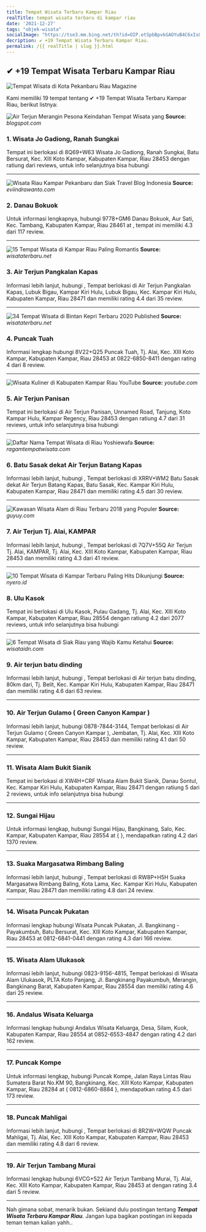 ```yaml
---
title: Tempat Wisata Terbaru Kampar Riau
realTitle: tempat wisata terbaru di kampar riau
date: '2021-12-27'
tags: "objek-wisata"
socialImage: "https://tse3.mm.bing.net/th?id=OIP.etSpbBpvkGAOYuB4C6xIsQHaD4&amp;pid=15.1"
decription: ✔ +19 Tempat Wisata Terbaru Kampar Riau.
permalink: /{{ realTitle | slug }}.html
---
```


## ✔ +19 Tempat Wisata Terbaru Kampar Riau

![Tempat Wisata di Kota Pekanbaru  Riau Magazine](https://2.bp.blogspot.com/-SvlBb_ygQR0/WqNRkQIpWII/AAAAAAAAFos/UaUJ9RkQ5FwkDtyUEAB8iPtvEGV9uc1PACLcBGAs/w1200-h630-p-k-no-nu/Tempat%2BWisata%2Bdi%2BKota%2BPekanbaru%2BSimpang%2BMall%2BSKA.png)



Kami memiliki 19 tempat tentang ✔ +19 Tempat Wisata Terbaru Kampar Riau, berikut listnya:



![Air Terjun Merangin Pesona Keindahan Tempat Wisata yang ](https://tse4.mm.bing.net/th?id=OIP.EhSkZashvC1BDeDb7Em_lAAAAA&amp;pid=15.1)
**Source:** _blogspot.com_


### 1. Wisata Jo Gadiong, Ranah Sungkai



Tempat ini berlokasi di 8Q69+W63 Wisata Jo Gadiong, Ranah Sungkai, Batu Bersurat, Kec. XIII Koto Kampar, Kabupaten Kampar, Riau 28453 dengan ratiung  dari  reviews, untuk info selanjutnya bisa hubungi 

---


![Wisata Riau Kampar Pekanbaru dan Siak  Travel Blog Indonesia](https://tse3.mm.bing.net/th?id=OIP.b3c4QeVuvYt-qxbbk7mCVAHaEK&amp;pid=15.1)
**Source:** _eviindrawanto.com_


### 2. Danau Bokuok



Untuk informasi lengkapnya, hubungi 9778+GM6 Danau Bokuok, Aur Sati, Kec. Tambang, Kabupaten Kampar, Riau 28461 at , tempat ini memiliki 4.3 dari 117 review.

---


![15 Tempat Wisata di Kampar Riau Paling Romantis ](https://tse1.mm.bing.net/th?id=OIP.ZFHSTsoLUY-PDeyFI4vD4AHaEY&amp;pid=15.1)
**Source:** _wisataterbaru.net_


### 3. Air Terjun Pangkalan Kapas



Informasi lebih lanjut, hubungi , Tempat berlokasi di Air Terjun Pangkalan Kapas, Lubuk Bigau, Kampar Kiri Hulu, Lubuk Bigau, Kec. Kampar Kiri Hulu, Kabupaten Kampar, Riau 28471 dan memiliki rating 4.4 dari 35 review.

---


![34 Tempat Wisata di Bintan Kepri Terbaru 2020 Published ](https://tse2.mm.bing.net/th?id=OIP.BED7Ay26N5dcd6QC2iUzIwHaFB&amp;pid=15.1)
**Source:** _wisataterbaru.net_


### 4. Puncak Tuah



Informasi lengkap hubungi 8V22+Q25 Puncak Tuah, Tj. Alai, Kec. XIII Koto Kampar, Kabupaten Kampar, Riau 28453 at 0822-6850-8411 dengan rating 4 dari 8 review.

---


![Wisata Kuliner di Kabupaten Kampar Riau  YouTube](https://tse3.mm.bing.net/th?id=OIP.tgr5Hi-NC2zC2reLTwmf-gHaFj&amp;pid=15.1)
**Source:** _youtube.com_


### 5. Air Terjun Panisan



Tempat ini berlokasi di Air Terjun Panisan, Unnamed Road, Tanjung, Koto Kampar Hulu, Kampar Regency, Riau 28453 dengan ratiung 4.7 dari 31 reviews, untuk info selanjutnya bisa hubungi 

---


![Daftar Nama Tempat Wisata di Riau  Yoshiewafa](https://tse1.mm.bing.net/th?id=OIP.1HaB9maCdPqw0eqRI9Co7QHaFO&amp;pid=15.1)
**Source:** _ragamtempatwisata.com_


### 6. Batu Sasak dekat Air Terjun Batang Kapas



Informasi lebih lanjut, hubungi , Tempat berlokasi di XRRV+WM2 Batu Sasak dekat Air Terjun Batang Kapas, Batu Sasak, Kec. Kampar Kiri Hulu, Kabupaten Kampar, Riau 28471 dan memiliki rating 4.5 dari 30 review.

---


![Kawasan Wisata Alam di Riau Terbaru 2018 yang Populer ](https://tse1.mm.bing.net/th?id=OIP.XATCPAOsvH8QbNgspxFo4gHaEK&amp;pid=15.1)
**Source:** _guyuy.com_


### 7. Air Terjun Tj. Alai, KAMPAR



Informasi lebih lanjut, hubungi , Tempat berlokasi di 7Q7V+55Q Air Terjun Tj. Alai, KAMPAR, Tj. Alai, Kec. XIII Koto Kampar, Kabupaten Kampar, Riau 28453 dan memiliki rating 4.3 dari 41 review.

---


![10 Tempat Wisata di Kampar Terbaru  Paling Hits Dikunjungi](https://tse3.mm.bing.net/th?id=OIP.7dGJWuVhg6YsBp3CIm7SKQHaEw&amp;pid=15.1)
**Source:** _nyero.id_


### 8. Ulu Kasok



Tempat ini berlokasi di Ulu Kasok, Pulau Gadang, Tj. Alai, Kec. XIII Koto Kampar, Kabupaten Kampar, Riau 28554 dengan ratiung 4.2 dari 2077 reviews, untuk info selanjutnya bisa hubungi 

---


![6 Tempat Wisata di Siak Riau yang Wajib Kamu Ketahui ](https://tse3.mm.bing.net/th?id=OIP.Pb6XHKLqq6c8AlvoNZY4mgHaEc&amp;pid=15.1)
**Source:** _wisataidn.com_


### 9. Air terjun batu dinding



Informasi lebih lanjut, hubungi , Tempat berlokasi di Air terjun batu dinding, 80km dari, Tj. Belit, Kec. Kampar Kiri Hulu, Kabupaten Kampar, Riau 28471 dan memiliki rating 4.6 dari 63 review.

---


### 10. Air Terjun Gulamo ( Green Canyon Kampar )



Informasi lebih lanjut, hubungi 0878-7844-3144, Tempat berlokasi di Air Terjun Gulamo ( Green Canyon Kampar ), Jembatan, Tj. Alai, Kec. XIII Koto Kampar, Kabupaten Kampar, Riau 28453 dan memiliki rating 4.1 dari 50 review.

---


### 11. Wisata Alam Bukit Sianik



Tempat ini berlokasi di XW4H+CRF Wisata Alam Bukit Sianik, Danau Sontul, Kec. Kampar Kiri Hulu, Kabupaten Kampar, Riau 28471 dengan ratiung 5 dari 2 reviews, untuk info selanjutnya bisa hubungi 

---


### 12. Sungai Hijau



Untuk informasi lengkap, hubungi Sungai Hijau, Bangkinang, Salo, Kec. Kampar, Kabupaten Kampar, Riau 28554 at {  }, mendapatkan rating 4.2 dari 1370 review.

---


### 13. Suaka Margasatwa Rimbang Baling



Informasi lebih lanjut, hubungi , Tempat berlokasi di RW8P+H5H Suaka Margasatwa Rimbang Baling, Kota Lama, Kec. Kampar Kiri Hulu, Kabupaten Kampar, Riau 28471 dan memiliki rating 4.8 dari 24 review.

---


### 14. Wisata Puncak Pukatan



Informasi lengkap hubungi Wisata Puncak Pukatan, Jl. Bangkinang - Payakumbuh, Batu Bersurat, Kec. XIII Koto Kampar, Kabupaten Kampar, Riau 28453 at 0812-6841-0441 dengan rating 4.3 dari 166 review.

---


### 15. Wisata Alam Ulukasok



Informasi lebih lanjut, hubungi 0823-9156-4815, Tempat berlokasi di Wisata Alam Ulukasok, PLTA Koto Panjang, Jl. Bangkinang Payakumbuh, Merangin, Bangkinang Barat, Kabupaten Kampar, Riau 28554 dan memiliki rating 4.6 dari 25 review.

---


### 16. Andalus Wisata Keluarga



Informasi lengkap hubungi Andalus Wisata Keluarga, Desa, Silam, Kuok, Kabupaten Kampar, Riau 28554 at 0852-6553-4847 dengan rating 4.2 dari 162 review.

---


### 17. Puncak Kompe



Untuk informasi lengkap, hubungi Puncak Kompe, Jalan Raya Lintas Riau Sumatera Barat No.KM 90, Bangkinang, Kec. XIII Koto Kampar, Kabupaten Kampar, Riau 28284 at { 0812-6860-8884 }, mendapatkan rating 4.5 dari 173 review.

---


### 18. Puncak Mahligai



Informasi lebih lanjut, hubungi , Tempat berlokasi di 8R2W+WQW Puncak Mahligai, Tj. Alai, Kec. XIII Koto Kampar, Kabupaten Kampar, Riau 28453 dan memiliki rating 4.8 dari 6 review.

---


### 19. Air Terjun Tambang Murai



Informasi lengkap hubungi 6VCG+522 Air Terjun Tambang Murai, Tj. Alai, Kec. XIII Koto Kampar, Kabupaten Kampar, Riau 28453 at  dengan rating 3.4 dari 5 review.

---









Nah gimana sobat, menarik bukan. Sekiand dulu postingan tentang ***Tempat Wisata Terbaru Kampar Riau***. Jangan lupa bagikan postingan ini kepada teman teman kalian yahh..
